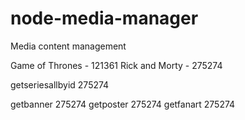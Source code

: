 # node-media-manager
Media content management

Game of Thrones - 121361
Rick and Morty - 275274 

getseriesallbyid 275274

getbanner 275274
getposter 275274
getfanart 275274